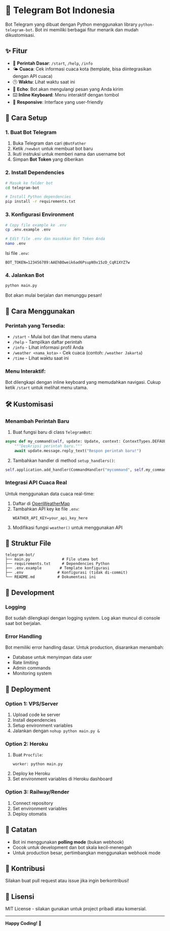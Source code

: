 # 🤖 Telegram Bot Indonesia

Bot Telegram yang dibuat dengan Python menggunakan library `python-telegram-bot`. Bot ini memiliki berbagai fitur menarik dan mudah dikustomisasi.

## ✨ Fitur

- 🎯 **Perintah Dasar**: `/start`, `/help`, `/info`
- 🌤️ **Cuaca**: Cek informasi cuaca kota (template, bisa diintegrasikan dengan API cuaca)
- 🕒 **Waktu**: Lihat waktu saat ini
- 💬 **Echo**: Bot akan mengulangi pesan yang Anda kirim
- ⌨️ **Inline Keyboard**: Menu interaktif dengan tombol
- 📱 **Responsive**: Interface yang user-friendly

## 🚀 Cara Setup

### 1. Buat Bot Telegram

1. Buka Telegram dan cari `@BotFather`
2. Ketik `/newbot` untuk membuat bot baru
3. Ikuti instruksi untuk memberi nama dan username bot
4. Simpan **Bot Token** yang diberikan

### 2. Install Dependencies

```bash
# Masuk ke folder bot
cd telegram-bot

# Install Python dependencies
pip install -r requirements.txt
```

### 3. Konfigurasi Environment

```bash
# Copy file example ke .env
cp .env.example .env

# Edit file .env dan masukkan Bot Token Anda
nano .env
```

Isi file `.env`:
```
BOT_TOKEN=123456789:AAEhBOweik6ad6PsupN9x15zD_CqR1XYZ7w
```

### 4. Jalankan Bot

```bash
python main.py
```

Bot akan mulai berjalan dan menunggu pesan!

## 📱 Cara Menggunakan

### Perintah yang Tersedia:

- `/start` - Mulai bot dan lihat menu utama
- `/help` - Tampilkan daftar perintah
- `/info` - Lihat informasi profil Anda
- `/weather <nama_kota>` - Cek cuaca (contoh: `/weather Jakarta`)
- `/time` - Lihat waktu saat ini

### Menu Interaktif:

Bot dilengkapi dengan inline keyboard yang memudahkan navigasi. Cukup ketik `/start` untuk melihat menu utama.

## 🛠️ Kustomisasi

### Menambah Perintah Baru

1. Buat fungsi baru di class `TelegramBot`:

```python
async def my_command(self, update: Update, context: ContextTypes.DEFAULT_TYPE):
    """Deskripsi perintah baru."""
    await update.message.reply_text("Respon perintah baru!")
```

2. Tambahkan handler di method `setup_handlers()`:

```python
self.application.add_handler(CommandHandler("mycommand", self.my_command))
```

### Integrasi API Cuaca Real

Untuk menggunakan data cuaca real-time:

1. Daftar di [OpenWeatherMap](https://openweathermap.org/api)
2. Tambahkan API key ke file `.env`:
   ```
   WEATHER_API_KEY=your_api_key_here
   ```
3. Modifikasi fungsi `weather()` untuk menggunakan API

## 📂 Struktur File

```
telegram-bot/
├── main.py              # File utama bot
├── requirements.txt     # Dependencies Python
├── .env.example        # Template konfigurasi
├── .env               # Konfigurasi (tidak di-commit)
└── README.md          # Dokumentasi ini
```

## 🔧 Development

### Logging

Bot sudah dilengkapi dengan logging system. Log akan muncul di console saat bot berjalan.

### Error Handling

Bot memiliki error handling dasar. Untuk production, disarankan menambah:
- Database untuk menyimpan data user
- Rate limiting
- Admin commands
- Monitoring system

## 🚀 Deployment

### Option 1: VPS/Server

1. Upload code ke server
2. Install dependencies
3. Setup environment variables
4. Jalankan dengan `nohup python main.py &`

### Option 2: Heroku

1. Buat `Procfile`:
   ```
   worker: python main.py
   ```
2. Deploy ke Heroku
3. Set environment variables di Heroku dashboard

### Option 3: Railway/Render

1. Connect repository
2. Set environment variables
3. Deploy otomatis

## 📝 Catatan

- Bot ini menggunakan **polling mode** (bukan webhook)
- Cocok untuk development dan bot skala kecil-menengah
- Untuk production besar, pertimbangkan menggunakan webhook mode

## 🤝 Kontribusi

Silakan buat pull request atau issue jika ingin berkontribusi!

## 📄 Lisensi

MIT License - silakan gunakan untuk project pribadi atau komersial.

---

**Happy Coding! 🎉**